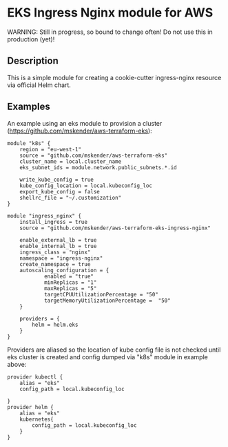 # EKS Ingress Nginx module for AWS

WARNING: Still in progress, so bound to change often! Do not use this in production (yet)!


## Description

This is a simple module for creating a cookie-cutter ingress-nginx resource via official Helm chart.

## Examples

An example using an eks module to provision a cluster (https://github.com/mskender/aws-terraform-eks):
```
module "k8s" {
    region = "eu-west-1"
    source = "github.com/mskender/aws-terraform-eks"
    cluster_name = local.cluster_name
    eks_subnet_ids = module.network.public_subnets.*.id
    
    write_kube_config = true
    kube_config_location = local.kubeconfig_loc
    export_kube_config = false
    shellrc_file = "~/.customization"
}

module "ingress_nginx" {
    install_ingress = true
    source = "github.com/mskender/aws-terraform-eks-ingress-nginx"

    enable_external_lb = true 
    enable_internal_lb = true 
    ingress_class = "nginx"
    namespace = "ingress-nginx"
    create_namespace = true
    autoscaling_configuration = {
            enabled = "true"
            minReplicas = "1"
            maxReplicas = "5"
            targetCPUUtilizationPercentage = "50"
            targetMemoryUtilizationPercentage =  "50"
    }

    providers = {
        helm = helm.eks
    }
}
```

Providers are aliased so the location of kube config file is not checked until eks cluster is created and config dumped via "k8s" module in example above:
```
provider kubectl {
    alias = "eks"
    config_path = local.kubeconfig_loc
    
}
provider helm {
    alias = "eks"
    kubernetes{
        config_path = local.kubeconfig_loc
    }
}
```




